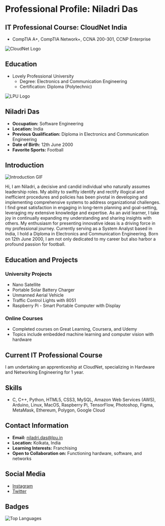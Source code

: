 # Professional Profile: Niladri Das

## IT Professional Course: CloudNet India

- CompTIA A+, CompTIA Network+, CCNA 200-301, CCNP Enterprise

![CloudNet Logo](https://github.com/niladrigithub/niladrigithub/blob/main/CloudNet.gif)

## Education

- Lovely Professional University
  - Degree: Electronics and Communication Engineering
  - Certification: Diploma (Polytechnic)

![LPU Logo](https://media.tenor.com/1O2_N0PS4_sAAAAi/lpu-lovely-professional-university.gif)

## Niladri Das

- **Occupation:** Software Engineering
- **Location:** India
- **Previous Qualification:** Diploma in Electronics and Communication Engineering
- **Date of Birth:** 12th June 2000
- **Favorite Sports:** Football

## Introduction

![Introduction GIF](https://user-images.githubusercontent.com/18350557/176309783-0785949b-9127-417c-8b55-ab5a4333674e.gif)

Hi, I am Niladri, a decisive and candid individual who naturally assumes leadership roles. My ability to swiftly identify and rectify illogical and inefficient procedures and policies has been pivotal in developing and implementing comprehensive systems to address organizational challenges. I find great satisfaction in engaging in long-term planning and goal-setting, leveraging my extensive knowledge and expertise. As an avid learner, I take joy in continually expanding my understanding and sharing insights with others. My enthusiasm for presenting innovative ideas is a driving force in my professional journey. Currently serving as a System Analyst based in India, I hold a Diploma in Electronics and Communication Engineering. Born on 12th June 2000, I am not only dedicated to my career but also harbor a profound passion for football.

## Education and Projects

### University Projects

- Nano Satellite
- Portable Solar Battery Charger
- Unmanned Aerial Vehicle
- Traffic Control Lights with 8051
- Raspberry Pi - Smart Portable Computer with Display

### Online Courses

- Completed courses on Great Learning, Coursera, and Udemy
- Topics include embedded machine learning and computer vision with hardware

## Current IT Professional Course

I am undertaking an apprenticeship at CloudNet, specializing in Hardware and Networking Engineering for 1 year.

## Skills

- C, C++, Python, HTML5, CSS3, MySQL, Amazon Web Services (AWS), Arduino, Linux, MacOS, Raspberry Pi, TensorFlow, Photoshop, Figma, MetaMask, Ethereum, Polygon, Google Cloud

## Contact Information

- **Email:** [niladri.das@lpu.in](mailto:niladri.das@lpu.in)
- **Location:** Kolkata, India
- **Learning Interests:** Franchising
- **Open to Collaboration on:** Functioning hardware, software, and networks

## Social Media

- [Instagram](https://www.instagram.com/niladri12das)
- [Twitter](https://www.twitter.com/niladri12_)

## Badges

![Top Languages](https://github-readme-stats.vercel.app/api/top-langs/?username=niladrigithub&langs_count=4&title_color=0891b2&text_color=ffffff&icon_color=0891b2&bg_color=1c1917&hide_border=true&locale=en&custom_title=Top%20Languages)
